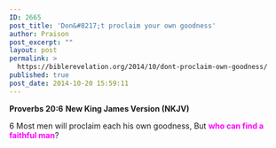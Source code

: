 ```yaml
---
ID: 2665
post_title: 'Don&#8217;t proclaim your own goodness'
author: Praison
post_excerpt: ""
layout: post
permalink: >
  https://biblerevelation.org/2014/10/dont-proclaim-own-goodness/
published: true
post_date: 2014-10-20 15:59:11
---
```

<strong>Proverbs 20:6</strong>
<strong> New King James Version (NKJV)</strong>

6 Most men will proclaim each his own goodness,
But <span style="color: #ff00ff;"><strong>who can find a faithful man</strong></span>?